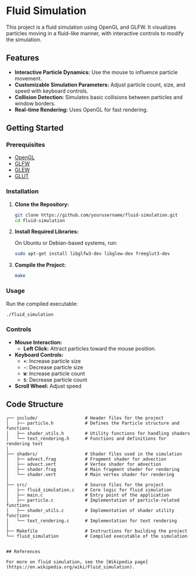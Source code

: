 # Fluid Simulation

This project is a fluid simulation using OpenGL and GLFW. It visualizes particles moving in a fluid-like manner, with interactive controls to modify the simulation.

## Features

- **Interactive Particle Dynamics:** Use the mouse to influence particle movement.
- **Customizable Simulation Parameters:** Adjust particle count, size, and speed with keyboard controls.
- **Collision Detection:** Simulates basic collisions between particles and window borders.
- **Real-time Rendering:** Uses OpenGL for fast rendering.

## Getting Started

### Prerequisites

- [OpenGL](https://www.opengl.org/)
- [GLFW](https://www.glfw.org/)
- [GLEW](http://glew.sourceforge.net/)
- [GLUT](https://www.opengl.org/resources/libraries/glut/)

### Installation

1. **Clone the Repository:**

   ```sh
   git clone https://github.com/yourusername/fluid-simulation.git
   cd fluid-simulation
   ```

2. **Install Required Libraries:**

   On Ubuntu or Debian-based systems, run:

   ```sh
   sudo apt-get install libglfw3-dev libglew-dev freeglut3-dev
   ```

3. **Compile the Project:**

   ```sh
   make
   ```

### Usage

Run the compiled executable:

```sh
./fluid_simulation
```

### Controls

- **Mouse Interaction:**
  - **Left Click:** Attract particles toward the mouse position.
- **Keyboard Controls:**
  - **`+`**: Increase particle size
  - **`-`**: Decrease particle size
  - **`W`**: Increase particle count
  - **`S`**: Decrease particle count
- **Scroll Wheel:** Adjust speed


## Code Structure

```plaintext
┌── include/                  # Header files for the project
│   ├── particle.h            # Defines the Particle structure and functions
│   ├── shader_utils.h        # Utility functions for handling shaders
│   └── text_rendering.h      # Functions and definitions for rendering text
│
├── shaders/                  # Shader files used in the simulation
│   ├── advect.frag           # Fragment shader for advection
│   ├── advect.vert           # Vertex shader for advection
│   ├── shader.frag           # Main fragment shader for rendering
│   └── shader.vert           # Main vertex shader for rendering
│
├── src/                      # Source files for the project
│   ├── fluid_simulation.c    # Core logic for fluid simulation
│   ├── main.c                # Entry point of the application
│   ├── particle.c            # Implementation of particle-related functions
│   ├── shader_utils.c        # Implementation of shader utility functions
│   └── text_rendering.c      # Implementation for text rendering
│
├── Makefile                  # Instructions for building the project
└── fluid_simulation          # Compiled executable of the simulation


## References

For more on fluid simulation, see the [Wikipedia page](https://en.wikipedia.org/wiki/Fluid_simulation).
